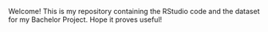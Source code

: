 Welcome!
This is my repository containing the RStudio code and the dataset for my Bachelor Project.
Hope it proves useful!
